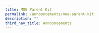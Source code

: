 ```yaml
---
title: MOE Parent Kit
permalink: /announcements/moe-parent-kit
description: ""
third_nav_title: Announcements
---
```

